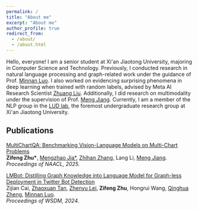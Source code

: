 ```yaml
---
permalink: /
title: "About me"
excerpt: "About me"
author_profile: true
redirect_from: 
  - /about/
  - /about.html
---
```


Hello, everyone! I am a senior student at Xi'an Jiaotong University, majoring in Computer Science and Technology. Previously, I conducted research in natural language processing and graph-related work under the guidance of Prof. [Minnan Luo](https://gr.xjtu.edu.cn/en/web/minnluo). I also worked on evidencing surprising phenomena in deep learning when trained with random labels, advised by Meta AI Research Scientist [Zhuang Liu](https://liuzhuang13.github.io). Additionally, I did research on multimodality under the supervision of Prof. [Meng Jiang](http://www.meng-jiang.com/). Currently, I am a member of the NLP group in the [LUD lab](https://luoundergradxjtu.github.io/), the foremost undergraduate research group at Xi'an Jiaotong University.


## Publications

[MultiChartQA: Benchmarking Vision-Language Models on Multi-Chart Problems](https://arxiv.org/abs/2410.14179)<br/>
**Zifeng Zhu\***, [Mengzhao Jia\*](https://mengzhaojia.notion.site/Mengzhao-JIA-664cb411f0d341f992ee2a40dc4e00af), [Zhihan Zhang](https://ytyz1307zzh.github.io/), Lang Li, [Meng Jiang](http://www.meng-jiang.com/). <br/>
*Proceedings of NAACL, 2025.*<br/>

[LMBot: Distilling Graph Knowledge into Language Model for Graph-less Deployment in Twitter Bot Detection](https://arxiv.org/abs/2306.17408)<br/>
Zijian Cai, [Zhaoxuan Tan](https://zhaoxuan.info/), [Zhenyu Lei](https://lzyfischer.github.io/), **Zifeng Zhu**, Hongrui Wang, [Qinghua Zheng](https://gr.xjtu.edu.cn/en/web/qhzheng), [Minnan Luo](https://gr.xjtu.edu.cn/en/web/minnluo). <br/>
*Proceedings of WSDM, 2024.*<br/>


